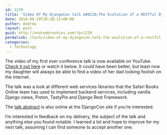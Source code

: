 ```yaml
---
id: 1239
title: 'Video Of My DjangoCon talk &#8220;The Evolution of a RESTful Django Backend&#8221;'
date: 2014-09-19T20:38:11+00:00
author: Andrew
layout: post
guid: http://andrewbrookins.com/?p=1239
permalink: /tech/video-of-my-djangocon-talk-the-evolution-of-a-restful-django-backend-i/
categories:
  - Technology
---
```

The video of my first _ever_ conference talk is now available on YouTube. [Check it out here](https://www.youtube.com/watch?v=zlfSCdu0y6s) or watch it below. It could have been better, but least now my daughter will always be able to find a video of her dad looking foolish on the internet. 



The talk was a look at different web services libraries that the Safari Books Online team has used to implement backend services, including vanilla Django views, Piston, TastyPie and Django Rest Framework.

The [talk abstract](http://www.djangocon.us/schedule/presentation/17/) is also online at the DjangoCon site if you’re interested.

I’m interested in feedback on my delivery, the subject of the talk and anything else you found notable. I learned a lot and hope to improve for my next talk, assuming I can find someone to accept another one.